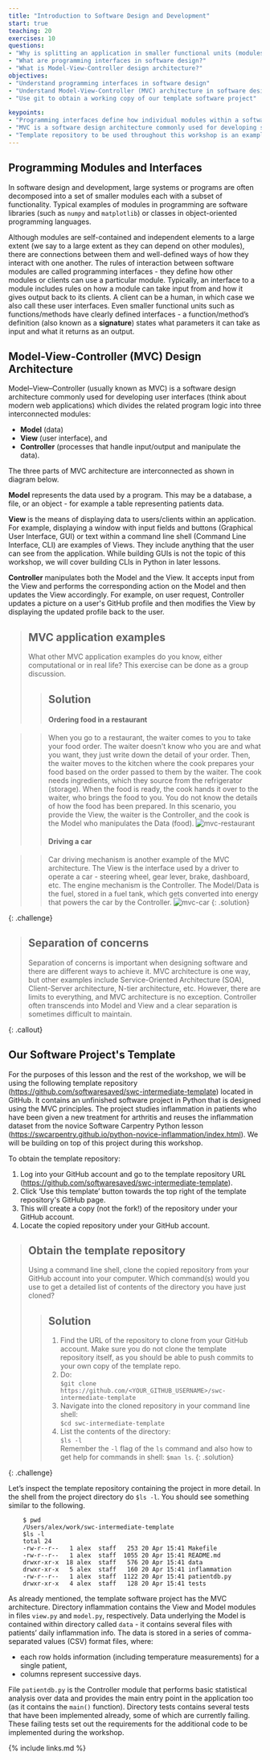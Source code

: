 ```yaml
---
title: "Introduction to Software Design and Development"
start: true
teaching: 20
exercises: 10
questions:
- "Why is splitting an application in smaller functional units (modules) good when designing software?"
- "What are programming interfaces in software design?"
- "What is Model-View-Controller design architecture?"
objectives:
- "Understand programming interfaces in software design"
- "Understand Model-View-Controller (MVC) architecture in software design"
- "Use git to obtain a working copy of our template software project"

keypoints:
- "Programming interfaces define how individual modules within a software application interact among themselves (as well as how the application itself interacts with its users as it is simply one big module containing smaller sub-modules)."
- "MVC is a software design architecture commonly used for developing software projects which divides the application into three interconnected modules: Model (data), View (user interface), and Controller (input/output and data manipulation)."
- "Template repository to be used throughout this workshop is an example of an MVC application that manipulates patients’ inflammation data and performs basic statistical analysis using Python."
---
```

## Programming Modules and Interfaces
In software design and development, large systems or programs are often decomposed into a set of smaller modules each with a subset of functionality. Typical examples of modules in programming are software libraries (such as `numpy` and `matplotlib`) or classes in object-oriented programming languages. 

Although modules are self-contained and independent elements to a large extent (we say to a large extent as they can depend on other modules), there are connections between them and well-defined ways of how they interact with one another. The rules of interaction between software modules are called programming interfaces - they define how other modules or clients can use a particular module. Typically, an interface to a module includes rules on how a module can take input from and how it gives output back to its clients. A client can be a human, in which case we also call these user interfaces. Even smaller functional units such as functions/methods have clearly defined interfaces - a function/method’s definition (also known as a **signature**) states what parameters it can take as input and what it returns as an output.

## Model-View-Controller (MVC) Design Architecture
Model–View–Controller (usually known as MVC) is a software design architecture commonly used for developing user interfaces (think about modern web applications) which divides the related program logic into three interconnected modules:

- **Model** (data)
- **View** (user interface),  and 
- **Controller** (processes that handle input/output and manipulate the data).

The three parts of MVC architecture are interconnected as shown in diagram below. 

**Model** represents the data used by a program. This may be a database, a file, or an object - for example a table representing patients data. 

**View** is the means of displaying data to users/clients within an application. For example, displaying a window with input fields and buttons (Graphical User Interface, GUI) or text within a command line shell (Command Line Interface, CLI) are examples of Views. They include anything that the user can see from the application. While building GUIs is not the topic of this workshop, we will cover building CLIs in Python in later lessons. 

**Controller** manipulates both the Model and the View. It accepts input from the View and performs the corresponding action on the Model and then updates the View accordingly. For example, on user request, Controller updates a picture on a user's GitHub profile and then modifies the View by displaying the updated profile back to the user.
       
> ## MVC application examples
> What other MVC application examples do you know, either computational or in real life? This exercise can be done as a group discussion.
> > ## Solution 
 > > #### Ordering food in a restaurant 
[comment]: <> (People Couple Waiter photo, Public Domain, https://publicdomainvectors.org/en/free-clipart/Restaurant-order-vector-image/9341.html)  
[comment]: <> (Chef food preparation photo, Free for commercial use, DMCA, https://www.pxfuel.com/en/free-photo-emwgt)
 > > When you go to a restaurant, the waiter comes to you to take your food order. The waiter doesn't know who you are 
 > > and what you want, they just write down the detail of your order. Then, the waiter moves to the kitchen where 
 > > the cook prepares your food based on the order passed to them by the waiter. 
 > > The cook needs ingredients, which they source from the refrigerator (storage). When the food is ready, the cook 
 > > hands it over to
 > > the waiter, who brings the food to you. You do not know the details of how the food has been prepared. In this 
 > > scenario, you provide the View, the waiter is the Controller, and the cook is the Model who manipulates the Data 
 > > (food).
 > > ![mvc-restaurant](../fig/mvc-restaurant.png)
 > >
 > > #### Driving a car    
[comment]: <> (1957 Hudson Hornet dashboard photo, CC0 1.0 Universal Public Domain Dedication : https://www.flickr.com/photos/95319912@N03/14839114077/in/photolist-oBhkCr-TrSHTE-55pDDE-tGCbCe-zcC4YS-6FJQFF-HonnVv-214bJ13-4KsQKx-e11jvq-276523m-252ukyr-SN3gS9-22LWSKZ-RzpuEX-8kzbNY-Hqrk9y-YnKk4h-2efuKCZ-BYkAyQ-7BiGkK-7kRexQ-Y2VcyA-M2Qq2-211o3dp-HonreK-8cSUsa-YkiNKG-fBSkyZ-8cWdkh-jNfVW-oVkiU9-FfmjuS-2crUDPH-s28jPU-Mt2211-8XETQb-553L7Q-6Gw3eX-2eiBHJ2-21E8CDN-Gy6ywY-7BztVi-XJUZ2x-9AjS3t-9aha7R-8rPuQy-K88SEr-24UVQMz-27yqHQc)
 [comment]: <> (American Ironhorse photo, CC BY-NC 2.0: https://www.flickr.com/photos/roome/199979254/in/photolist-iEWSb-8RDr8-2Ti66-wWb4X6-qaUFk-gdRm78-axDkBF-9zMU1q-3c4WiV-JpaJRw-hgLRF2-duVjRu-i9p9g-9ep7XY-4BNHXp-8e6BJL-gQTzg-dgR6sq-rcUhFh-jYF82-jxRjAA-7b83ac-nvx4gm-dVFiXb-nvjFfc-85Woju-a6aRRb-HQwZXH-PXjEEy-5sGKFp-ac9rhB-vdQw9U-nw6Gjy-6TNLb-Haam12-afEcuF-K8wsb-4ByJNa-wR7pRF-Brhxug-riqtsR-7aJ4xU-2qCqgn-7b83cv-sy4JFZ-HTHNxQ-cxmsP3-GJv9WG-Hvxrhb-7x1i4B)
 [comment]: <> (Car fuel photo, Free for commercial use, DMCA, https://www.pxfuel.com/en/free-photo-xdzbc)
  > > Car driving mechanism is another example of the MVC architecture. The View is the interface used by a driver to 
  > > operate a car - steering wheel, gear lever, brake, dashboard, etc. The engine mechanism is the Controller. The 
  > > Model/Data is the fuel, stored in a fuel tank, which gets converted into energy that powers the car by the 
  > > Controller.
 > > ![mvc-car](../fig/mvc-car.png)
 > {: .solution}  
>
{: .challenge}       
       
> ## Separation of concerns
> Separation of concerns is important when designing software and there are different ways to achieve it.
> MVC architecture is one way, but other examples include Service-Oriented Architecture (SOA), 
> Client-Server architecture, N-tier architecture, etc. 
> However, there are limits to everything, and MVC architecture is no exception. Controller
> often transcends into Model and View and a clear separation is sometimes difficult to maintain.
>
{: .callout}
## Our Software Project's Template
For the purposes of this lesson and the rest of the workshop, we will be using the following template repository (https://github.com/softwaresaved/swc-intermediate-template) located in GitHub. It contains an unfinished software project in Python that is designed using the MVC principles. The project studies inflammation in patients who have been given a new treatment for arthritis and reuses the inflammation dataset from the novice Software Carpentry Python lesson (https://swcarpentry.github.io/python-novice-inflammation/index.html). We will be building on top of this project during this workshop.

To obtain the template repository:

1. Log into your GitHub account and go to the template repository URL (https://github.com/softwaresaved/swc-intermediate-template).
2. Click ‘Use this template’ button towards the top right of the template repository's GitHub page.
3. This will create a copy (not the fork!) of the repository under your GitHub account.
4. Locate the copied repository under your GitHub account.

> ## Obtain the template repository
> Using a command line shell, clone the copied repository from your GitHub account  into your computer.
> Which command(s) would you use to get a detailed list of contents of the directory you have just cloned?
> > ## Solution
> > 1. Find the URL of the repository to clone from your GitHub account. Make sure you do not clone the template repository itself, as you should be able to push commits to your own copy of the template repo.
> > 2. Do:    
> > `$git clone https://github.com/<YOUR_GITHUB_USERNAME>/swc-intermediate-template` 
> > 3. Navigate into the cloned repository in your command line shell:    
> > `$cd swc-intermediate-template`
> > 4. List the contents of the directory:  
> > `$ls -l`  
> > Remember the `-l` flag of the `ls` command and also how to get help for commands in shell: `$man ls`.
> {: .solution}   
>
{: .challenge}       

Let’s inspect the template repository containing the project in more detail. In the shell from the project directory do `$ls -l`. You should see something similar to the following.
```
    $ pwd
    /Users/alex/work/swc-intermediate-template
    $ls -l
    total 24
    -rw-r--r--   1 alex  staff   253 20 Apr 15:41 Makefile
    -rw-r--r--   1 alex  staff  1055 20 Apr 15:41 README.md
    drwxr-xr-x  18 alex  staff   576 20 Apr 15:41 data
    drwxr-xr-x   5 alex  staff   160 20 Apr 15:41 inflammation
    -rw-r--r--   1 alex  staff  1122 20 Apr 15:41 patientdb.py
    drwxr-xr-x   4 alex  staff   128 20 Apr 15:41 tests
```

As already mentioned, the template software project has the MVC architecture. Directory inflammation contains the View 
and Model modules in files `view.py` and `model.py`, respectively. Data underlying the Model is contained within 
directory called `data` - it contains several files with patients’ daily inflammation info. The data is stored in 
a series of comma-separated values (CSV) format files, where:

- each row holds information (including temperature measurements) for a single patient,
- columns represent successive days.

File `patientdb.py` is the Controller module that performs basic statistical analysis over data and provides the main 
entry point in the application too (as it contains the `main()` function). Directory tests contains several tests that 
have been implemented already, some of which are currently failing. These failing tests set out the requirements for 
the additional code to be implemented during the workshop.

{% include links.md %}
